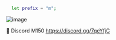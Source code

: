 ```sh
  let prefix = "m";
  ```

![image](https://user-images.githubusercontent.com/87193132/181395918-f53a0589-a099-4d6f-93ac-7b9885693366.png)

📌 Discord M150 https://discord.gg/7qeYfjC 

